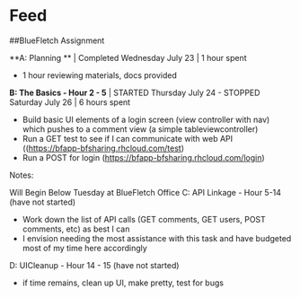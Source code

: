 Feed
====

##BlueFletch Assignment

**A: Planning **  | Completed Wednesday July 23 | 1 hour spent 
- 1 hour reviewing materials, docs provided 

**B: The Basics - Hour 2 - 5** |  STARTED Thursday July 24 - STOPPED Saturday July 26 | 6 hours spent
- Build basic UI elements of a login screen (view controller with nav) which pushes to a comment view (a simple tableviewcontroller)
- Run a GET test to see if I can communicate with web API ((https://bfapp-bfsharing.rhcloud.com/test)
- Run a POST for login (https://bfapp-bfsharing.rhcloud.com/login) 

Notes:






Will Begin Below Tuesday at BlueFletch Office
C: API Linkage -  Hour 5-14 (have not started)
- Work down the list of API calls (GET comments, GET users, POST comments, etc) as best I can 
- I envision needing the most assistance with this task and have budgeted most of my time here accordingly

D: UICleanup - Hour 14 - 15 (have not started)
- if time remains, clean up UI, make pretty, test for bugs



